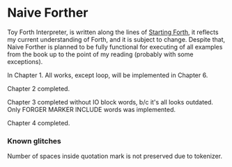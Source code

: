 # Naive Forther

 Toy Forth Interpreter, is written along the lines of [Starting Forth](https://www.forth.com/starting-forth/), it reflects my current understanding of Forth, and it is subject to change. Despite that, Naive Forther is planned to be fully functional for executing of all examples from the book up to the point of my reading (probably with some exceptions).


 In Chapter 1. All works, except loop, will be implemented in Chapter 6.

 Chapter 2 completed.

 Chapter 3 completed without IO block words, b/c it's all looks outdated. Only FORGER MARKER INCLUDE words was implemented.

 Chapter 4 completed.

 
### Known glitches
 
 Number of spaces inside quotation mark is not preserved due to tokenizer.

